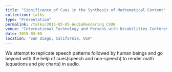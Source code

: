 ```yaml
---
title: "Significance of Cues in the Synthesis of Mathematical Content"
collection: talks
type: "Presentation"
permalink: /talks/2015-03-05-AudioRendering_CSUN
venue: "International Technology and Persons with Disabilities Conference"
date: 2015-03-05
location: "San Diego, California, USA"
---
```

We attempt to replicate speech patterns followed by human beings and go beyond with the help of cues(speech and non-speech) to render math (equations and pie charts) in audio.

